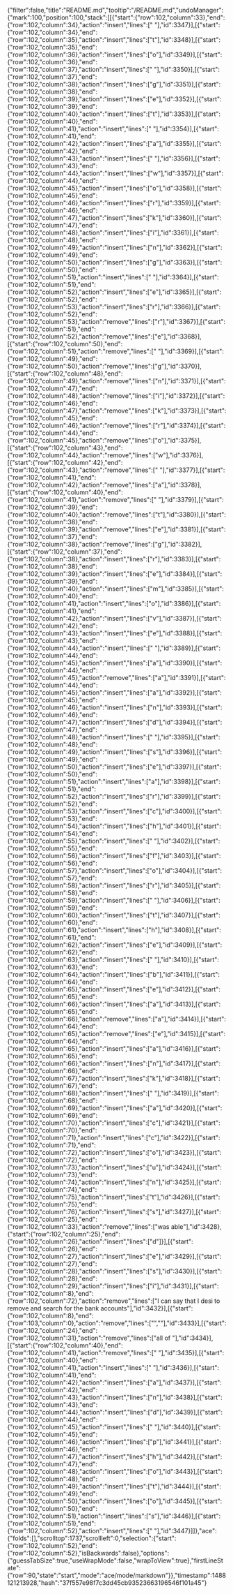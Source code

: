 {"filter":false,"title":"README.md","tooltip":"/README.md","undoManager":{"mark":100,"position":100,"stack":[[{"start":{"row":102,"column":33},"end":{"row":102,"column":34},"action":"insert","lines":[" "],"id":3347}],[{"start":{"row":102,"column":34},"end":{"row":102,"column":35},"action":"insert","lines":["t"],"id":3348}],[{"start":{"row":102,"column":35},"end":{"row":102,"column":36},"action":"insert","lines":["o"],"id":3349}],[{"start":{"row":102,"column":36},"end":{"row":102,"column":37},"action":"insert","lines":[" "],"id":3350}],[{"start":{"row":102,"column":37},"end":{"row":102,"column":38},"action":"insert","lines":["g"],"id":3351}],[{"start":{"row":102,"column":38},"end":{"row":102,"column":39},"action":"insert","lines":["e"],"id":3352}],[{"start":{"row":102,"column":39},"end":{"row":102,"column":40},"action":"insert","lines":["t"],"id":3353}],[{"start":{"row":102,"column":40},"end":{"row":102,"column":41},"action":"insert","lines":[" "],"id":3354}],[{"start":{"row":102,"column":41},"end":{"row":102,"column":42},"action":"insert","lines":["a"],"id":3355}],[{"start":{"row":102,"column":42},"end":{"row":102,"column":43},"action":"insert","lines":[" "],"id":3356}],[{"start":{"row":102,"column":43},"end":{"row":102,"column":44},"action":"insert","lines":["w"],"id":3357}],[{"start":{"row":102,"column":44},"end":{"row":102,"column":45},"action":"insert","lines":["o"],"id":3358}],[{"start":{"row":102,"column":45},"end":{"row":102,"column":46},"action":"insert","lines":["r"],"id":3359}],[{"start":{"row":102,"column":46},"end":{"row":102,"column":47},"action":"insert","lines":["k"],"id":3360}],[{"start":{"row":102,"column":47},"end":{"row":102,"column":48},"action":"insert","lines":["i"],"id":3361}],[{"start":{"row":102,"column":48},"end":{"row":102,"column":49},"action":"insert","lines":["n"],"id":3362}],[{"start":{"row":102,"column":49},"end":{"row":102,"column":50},"action":"insert","lines":["g"],"id":3363}],[{"start":{"row":102,"column":50},"end":{"row":102,"column":51},"action":"insert","lines":[" "],"id":3364}],[{"start":{"row":102,"column":51},"end":{"row":102,"column":52},"action":"insert","lines":["e"],"id":3365}],[{"start":{"row":102,"column":52},"end":{"row":102,"column":53},"action":"insert","lines":["r"],"id":3366}],[{"start":{"row":102,"column":52},"end":{"row":102,"column":53},"action":"remove","lines":["r"],"id":3367}],[{"start":{"row":102,"column":51},"end":{"row":102,"column":52},"action":"remove","lines":["e"],"id":3368}],[{"start":{"row":102,"column":50},"end":{"row":102,"column":51},"action":"remove","lines":[" "],"id":3369}],[{"start":{"row":102,"column":49},"end":{"row":102,"column":50},"action":"remove","lines":["g"],"id":3370}],[{"start":{"row":102,"column":48},"end":{"row":102,"column":49},"action":"remove","lines":["n"],"id":3371}],[{"start":{"row":102,"column":47},"end":{"row":102,"column":48},"action":"remove","lines":["i"],"id":3372}],[{"start":{"row":102,"column":46},"end":{"row":102,"column":47},"action":"remove","lines":["k"],"id":3373}],[{"start":{"row":102,"column":45},"end":{"row":102,"column":46},"action":"remove","lines":["r"],"id":3374}],[{"start":{"row":102,"column":44},"end":{"row":102,"column":45},"action":"remove","lines":["o"],"id":3375}],[{"start":{"row":102,"column":43},"end":{"row":102,"column":44},"action":"remove","lines":["w"],"id":3376}],[{"start":{"row":102,"column":42},"end":{"row":102,"column":43},"action":"remove","lines":[" "],"id":3377}],[{"start":{"row":102,"column":41},"end":{"row":102,"column":42},"action":"remove","lines":["a"],"id":3378}],[{"start":{"row":102,"column":40},"end":{"row":102,"column":41},"action":"remove","lines":[" "],"id":3379}],[{"start":{"row":102,"column":39},"end":{"row":102,"column":40},"action":"remove","lines":["t"],"id":3380}],[{"start":{"row":102,"column":38},"end":{"row":102,"column":39},"action":"remove","lines":["e"],"id":3381}],[{"start":{"row":102,"column":37},"end":{"row":102,"column":38},"action":"remove","lines":["g"],"id":3382}],[{"start":{"row":102,"column":37},"end":{"row":102,"column":38},"action":"insert","lines":["r"],"id":3383}],[{"start":{"row":102,"column":38},"end":{"row":102,"column":39},"action":"insert","lines":["e"],"id":3384}],[{"start":{"row":102,"column":39},"end":{"row":102,"column":40},"action":"insert","lines":["m"],"id":3385}],[{"start":{"row":102,"column":40},"end":{"row":102,"column":41},"action":"insert","lines":["o"],"id":3386}],[{"start":{"row":102,"column":41},"end":{"row":102,"column":42},"action":"insert","lines":["v"],"id":3387}],[{"start":{"row":102,"column":42},"end":{"row":102,"column":43},"action":"insert","lines":["e"],"id":3388}],[{"start":{"row":102,"column":43},"end":{"row":102,"column":44},"action":"insert","lines":[" "],"id":3389}],[{"start":{"row":102,"column":44},"end":{"row":102,"column":45},"action":"insert","lines":["a"],"id":3390}],[{"start":{"row":102,"column":44},"end":{"row":102,"column":45},"action":"remove","lines":["a"],"id":3391}],[{"start":{"row":102,"column":44},"end":{"row":102,"column":45},"action":"insert","lines":["a"],"id":3392}],[{"start":{"row":102,"column":45},"end":{"row":102,"column":46},"action":"insert","lines":["n"],"id":3393}],[{"start":{"row":102,"column":46},"end":{"row":102,"column":47},"action":"insert","lines":["d"],"id":3394}],[{"start":{"row":102,"column":47},"end":{"row":102,"column":48},"action":"insert","lines":[" "],"id":3395}],[{"start":{"row":102,"column":48},"end":{"row":102,"column":49},"action":"insert","lines":["s"],"id":3396}],[{"start":{"row":102,"column":49},"end":{"row":102,"column":50},"action":"insert","lines":["e"],"id":3397}],[{"start":{"row":102,"column":50},"end":{"row":102,"column":51},"action":"insert","lines":["a"],"id":3398}],[{"start":{"row":102,"column":51},"end":{"row":102,"column":52},"action":"insert","lines":["r"],"id":3399}],[{"start":{"row":102,"column":52},"end":{"row":102,"column":53},"action":"insert","lines":["c"],"id":3400}],[{"start":{"row":102,"column":53},"end":{"row":102,"column":54},"action":"insert","lines":["h"],"id":3401}],[{"start":{"row":102,"column":54},"end":{"row":102,"column":55},"action":"insert","lines":[" "],"id":3402}],[{"start":{"row":102,"column":55},"end":{"row":102,"column":56},"action":"insert","lines":["f"],"id":3403}],[{"start":{"row":102,"column":56},"end":{"row":102,"column":57},"action":"insert","lines":["o"],"id":3404}],[{"start":{"row":102,"column":57},"end":{"row":102,"column":58},"action":"insert","lines":["r"],"id":3405}],[{"start":{"row":102,"column":58},"end":{"row":102,"column":59},"action":"insert","lines":[" "],"id":3406}],[{"start":{"row":102,"column":59},"end":{"row":102,"column":60},"action":"insert","lines":["t"],"id":3407}],[{"start":{"row":102,"column":60},"end":{"row":102,"column":61},"action":"insert","lines":["h"],"id":3408}],[{"start":{"row":102,"column":61},"end":{"row":102,"column":62},"action":"insert","lines":["e"],"id":3409}],[{"start":{"row":102,"column":62},"end":{"row":102,"column":63},"action":"insert","lines":[" "],"id":3410}],[{"start":{"row":102,"column":63},"end":{"row":102,"column":64},"action":"insert","lines":["b"],"id":3411}],[{"start":{"row":102,"column":64},"end":{"row":102,"column":65},"action":"insert","lines":["e"],"id":3412}],[{"start":{"row":102,"column":65},"end":{"row":102,"column":66},"action":"insert","lines":["a"],"id":3413}],[{"start":{"row":102,"column":65},"end":{"row":102,"column":66},"action":"remove","lines":["a"],"id":3414}],[{"start":{"row":102,"column":64},"end":{"row":102,"column":65},"action":"remove","lines":["e"],"id":3415}],[{"start":{"row":102,"column":64},"end":{"row":102,"column":65},"action":"insert","lines":["a"],"id":3416}],[{"start":{"row":102,"column":65},"end":{"row":102,"column":66},"action":"insert","lines":["n"],"id":3417}],[{"start":{"row":102,"column":66},"end":{"row":102,"column":67},"action":"insert","lines":["k"],"id":3418}],[{"start":{"row":102,"column":67},"end":{"row":102,"column":68},"action":"insert","lines":[" "],"id":3419}],[{"start":{"row":102,"column":68},"end":{"row":102,"column":69},"action":"insert","lines":["a"],"id":3420}],[{"start":{"row":102,"column":69},"end":{"row":102,"column":70},"action":"insert","lines":["c"],"id":3421}],[{"start":{"row":102,"column":70},"end":{"row":102,"column":71},"action":"insert","lines":["c"],"id":3422}],[{"start":{"row":102,"column":71},"end":{"row":102,"column":72},"action":"insert","lines":["o"],"id":3423}],[{"start":{"row":102,"column":72},"end":{"row":102,"column":73},"action":"insert","lines":["u"],"id":3424}],[{"start":{"row":102,"column":73},"end":{"row":102,"column":74},"action":"insert","lines":["n"],"id":3425}],[{"start":{"row":102,"column":74},"end":{"row":102,"column":75},"action":"insert","lines":["t"],"id":3426}],[{"start":{"row":102,"column":75},"end":{"row":102,"column":76},"action":"insert","lines":["s"],"id":3427}],[{"start":{"row":102,"column":25},"end":{"row":102,"column":33},"action":"remove","lines":["was able"],"id":3428},{"start":{"row":102,"column":25},"end":{"row":102,"column":26},"action":"insert","lines":["d"]}],[{"start":{"row":102,"column":26},"end":{"row":102,"column":27},"action":"insert","lines":["e"],"id":3429}],[{"start":{"row":102,"column":27},"end":{"row":102,"column":28},"action":"insert","lines":["s"],"id":3430}],[{"start":{"row":102,"column":28},"end":{"row":102,"column":29},"action":"insert","lines":["i"],"id":3431}],[{"start":{"row":102,"column":8},"end":{"row":102,"column":72},"action":"remove","lines":["I can say that I desi to remove and search for the bank accounts"],"id":3432}],[{"start":{"row":102,"column":8},"end":{"row":103,"column":0},"action":"remove","lines":["",""],"id":3433}],[{"start":{"row":102,"column":24},"end":{"row":102,"column":31},"action":"remove","lines":["all of "],"id":3434}],[{"start":{"row":102,"column":40},"end":{"row":102,"column":41},"action":"remove","lines":[" "],"id":3435}],[{"start":{"row":102,"column":40},"end":{"row":102,"column":41},"action":"insert","lines":[" "],"id":3436}],[{"start":{"row":102,"column":41},"end":{"row":102,"column":42},"action":"insert","lines":["a"],"id":3437}],[{"start":{"row":102,"column":42},"end":{"row":102,"column":43},"action":"insert","lines":["n"],"id":3438}],[{"start":{"row":102,"column":43},"end":{"row":102,"column":44},"action":"insert","lines":["d"],"id":3439}],[{"start":{"row":102,"column":44},"end":{"row":102,"column":45},"action":"insert","lines":[" "],"id":3440}],[{"start":{"row":102,"column":45},"end":{"row":102,"column":46},"action":"insert","lines":["p"],"id":3441}],[{"start":{"row":102,"column":46},"end":{"row":102,"column":47},"action":"insert","lines":["h"],"id":3442}],[{"start":{"row":102,"column":47},"end":{"row":102,"column":48},"action":"insert","lines":["o"],"id":3443}],[{"start":{"row":102,"column":48},"end":{"row":102,"column":49},"action":"insert","lines":["t"],"id":3444}],[{"start":{"row":102,"column":49},"end":{"row":102,"column":50},"action":"insert","lines":["o"],"id":3445}],[{"start":{"row":102,"column":50},"end":{"row":102,"column":51},"action":"insert","lines":["s"],"id":3446}],[{"start":{"row":102,"column":51},"end":{"row":102,"column":52},"action":"insert","lines":[" "],"id":3447}]]},"ace":{"folds":[],"scrolltop":1737,"scrollleft":0,"selection":{"start":{"row":102,"column":52},"end":{"row":102,"column":52},"isBackwards":false},"options":{"guessTabSize":true,"useWrapMode":false,"wrapToView":true},"firstLineState":{"row":90,"state":"start","mode":"ace/mode/markdown"}},"timestamp":1488121213928,"hash":"37f557e98f7c3dd45cb93523663196546f101a45"}